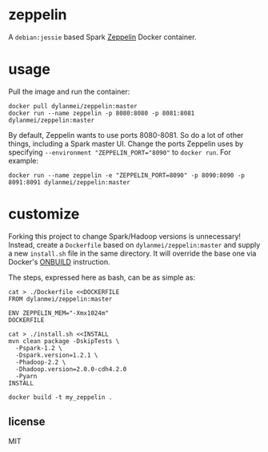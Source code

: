 
# zeppelin

A `debian:jessie` based Spark [Zeppelin](http://zeppelin.incubator.apache.org) Docker container.

# usage

Pull the image and run the container:

```
docker pull dylanmei/zeppelin:master
docker run --name zeppelin -p 8080:8080 -p 8081:8081 dylanmei/zeppelin:master
```

By default, Zeppelin wants to use ports 8080-8081. So do a lot of other things, including a Spark master UI. Change the ports Zeppelin uses by specifying `--environment "ZEPPELIN_PORT="8090"` to `docker run`. For example:

```
docker run --name zeppelin -e "ZEPPELIN_PORT=8090" -p 8090:8090 -p 8091:8091 dylanmei/zeppelin:master
```

# customize

Forking this project to change Spark/Hadoop versions is unnecessary! Instead, create a `Dockerfile` based on `dylanmei/zeppelin:master` and supply a new `install.sh` file in the same directory. It will override the base one via Docker's [ONBUILD](https://docs.docker.com/reference/builder/#onbuild) instruction.

The steps, expressed here as bash, can be as simple as:

```
cat > ./Dockerfile <<DOCKERFILE
FROM dylanmei/zeppelin:master

ENV ZEPPELIN_MEM="-Xmx1024m"
DOCKERFILE

cat > ./install.sh <<INSTALL
mvn clean package -DskipTests \
  -Pspark-1.2 \
  -Dspark.version=1.2.1 \
  -Phadoop-2.2 \
  -Dhadoop.version=2.0.0-cdh4.2.0
  -Pyarn
INSTALL

docker build -t my_zeppelin .
```

## license

MIT
